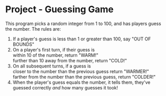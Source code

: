 # Project - Guessing Game
This program picks a random integer from 1 to 100, and has players guess the number. 
The rules are:
1. If a player's guess is less than 1 or greater than 100, say "OUT OF BOUNDS"
2. On a player's first turn, if their guess is
   <br> within 10 of the number, return "WARM!"
   <br> further than 10 away from the number, return "COLD!"
3. On all subsequent turns, if a guess is 
   <br> closer to the number than the previous guess return "WARMER!"
   <br> farther from the number than the previous guess, return "COLDER!"
4. When the player's guess equals the number, it tells them, they've guessed correctly *and* how many guesses it took!
